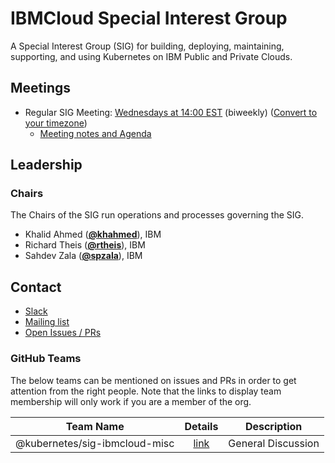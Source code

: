 <!---
This is an autogenerated file!

Please do not edit this file directly, but instead make changes to the
sigs.yaml file in the project root.

To understand how this file is generated, see https://git.k8s.io/community/generator/README.md
--->
# IBMCloud Special Interest Group


A Special Interest Group (SIG) for building, deploying, maintaining, supporting, and using Kubernetes on IBM Public and Private Clouds.


## Meetings
- Regular SIG Meeting: [Wednesdays at 14:00 EST](https://docs.google.com/document/d/1FQx0BPlkkl1Bn0c9ocVBxYIKojpmrS1CFP5h0DI68AE/edit) (biweekly) ([Convert to your timezone](http://www.thetimezoneconverter.com/?t=14:00&tz=EST))
  - [Meeting notes and Agenda](https://docs.google.com/document/d/1qd_LTu5GFaxUhSWTHigowHt3XwjJVf1L57kupj8lnwg/edit)

## Leadership

### Chairs

The Chairs of the SIG run operations and processes governing the SIG.

- Khalid Ahmed (**[@khahmed](https://github.com/khahmed)**), IBM
- Richard Theis (**[@rtheis](https://github.com/rtheis)**), IBM
- Sahdev Zala (**[@spzala](https://github.com/spzala)**), IBM

## Contact

- [Slack](https://kubernetes.slack.com/messages/sig-ibmcloud)
- [Mailing list](https://groups.google.com/forum/#!forum/kubernetes-sig-ibmcloud)
- [Open Issues / PRs](https://github.com/search?q=org%3Akubernetes+org%3Akubernetes-client+org%3Akubernetes-csi+org%3Akubernetes-incubator+org%3Akubernetes-retired+org%3Akubernetes-sigs+is%3Aopen+label%3Asig%2Fibmcloud)


### GitHub Teams

The below teams can be mentioned on issues and PRs in order to get attention from the right people.
Note that the links to display team membership will only work if you are a member of the org.

| Team Name | Details | Description |
| --------- |:-------:| ----------- |
| @kubernetes/sig-ibmcloud-misc | [link](https://github.com/orgs/kubernetes/teams/sig-ibmcloud-misc) | General Discussion |

<!-- BEGIN CUSTOM CONTENT -->

<!-- END CUSTOM CONTENT -->
